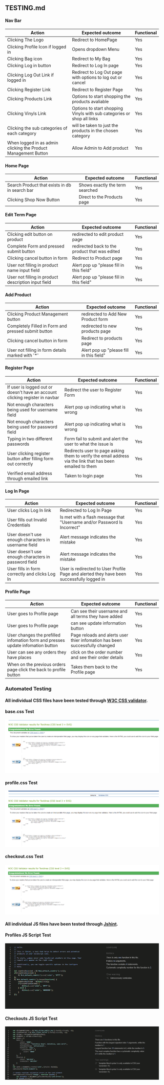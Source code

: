 ## TESTING.md


#### Nav Bar

Action | Expected outcome| Functional
-------|-----------------|----------|
Clicking The Logo | Redirect to HomePage | Yes
Clicking Profile Icon if logged in | Opens dropdown Menu | Yes
Clicking Bag icon | Redirect to My Bag | Yes
Clicking Log in button | Redirect to Log In page | Yes
Clicking Log Out Link if logged in | Redirect to Log Out page with options to log out or cancel | Yes
Clicking Register Link | Redirect to Register Page | Yes
Clicking Products Link | Options to start shopping the products avaliable | Yes
Clicking Vinyls Link | Options to start shopping Vinyls with sub categories or shop all links | Yes
Clicking the sub categories of each category | will be taken to just the products in the chosen category | Yes
When logged in as admin clicking the Product Management Button | Allow Admin to Add product | Yes

#### Home Page

Action | Expected outcome| Functional
-------|-----------------|----------|
Search Product that exists in db in search bar | Shows exactly the term searched | Yes
Clicking Shop Now Button | Direct to the Products page | Yes

#### Edit Term Page

Action | Expected outcome| Functional
-------|-----------------|----------|
Clicking edit button on product | redirected to edit product page | Yes
Complete Form and pressed submit button | redirected back to the product that was edited | Yes
Clicking cancel button in form | Redirect to Product page| Yes
User not filling in product name input field | Alert pop up "please fill in this field"| Yes
User not filling in product description input field | Alert pop up "please fill in this field"| Yes

#### Add Product

Action | Expected outcome| Functional
-------|-----------------|----------|
Clicking Product Management button | redirected to Add New Product form | Yes
Completely Filled in Form and pressed submit button | redirected to new products page | Yes
Clicking cancel button in form | Redirect to products page| Yes
User not filling in form details marked with '*' | Alert pop up "please fill in this field"| Yes

#### Register Page
Action | Expected outcome| Functional
-------|-----------------|----------|
If user is logged out or doesn't have an account clicking register in navbar | Redirect the user to Register Form | Yes
Not enough characters being used for username field | Alert pop up indicating what is wrong | Yes
Not enough characters being used for password field | Alert pop up indicating what is wrong | Yes
Typing in two different passwords | Form fail to submit and alert the user to what the issue is | Yes
User clicking register button after filling form out correctly | Redirects user to page asking them to verify the email address via the link that has been emailed to them | Yes
Verified email address through emailed link | Taken to login page | Yes

#### Log In Page

Action | Expected outcome| Functional
-------|-----------------|----------|
User clicks Log In link | Redirected to Log In Page | Yes
User fills out Invalid Credentials | Is met with a flash message that "Username and/or Password Is Incorrect" | Yes
User doesn't use enough characters in username field | Alert message indicates the mistake | Yes
User doesn't use enough characters in password field | Alert message indicates the mistake | Yes
User fills in form correctly and clicks Log In | User is redirected to User Profile Page and alerted they have been successfully logged in | Yes

#### Profile Page
Action | Expected outcome| Functional
-------|-----------------|----------|
User goes to Profile page | Can see their username and all terms they have added | Yes
User goes to Profile page | can see update information button | Yes
User changes the prefilled infomation form and presses update infomation button | Page reloads and alerts user thier infomation has been successfully changed | Yes
User can see any orders they have places | click on the order number and see their order details | Yes
When on the previous orders page click the back to profile button | Takes them back to the Profile page | Yes



### Automated Testing

#### All individual CSS files have been tested through [W3C CSS validator](https://jigsaw.w3.org/css-validator/).

#### base.css Test
 ![Picture of base.css Results](media/testing_images/css-test.png)
#### profile.css Test
 ![Picture of profile.css Results](media/testing_images/profile-css.png)
#### checkout.css Test
 ![Picture of checkout.css Results](media/testing_images/checkout-css.png)

#### All individual JS files have been tested through [Jshint](https://jshint.com/).

#### Profiles JS Script Test
 ![Picture of countryfield.js Results](media/testing_images/profile-js.png)

#### Checkouts JS Script Test
 ![Picture of stripe-elements.js](media/testing_images/checkout-js.png)
